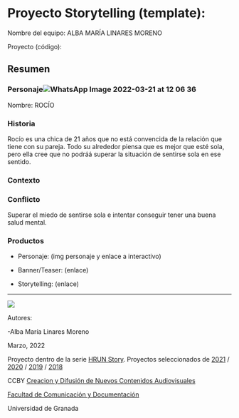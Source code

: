 

# Proyecto Storytelling (template): 

Nombre del equipo: ALBA MARÍA LINARES MORENO

Proyecto (código): 


## Resumen


### Personaje![WhatsApp Image 2022-03-21 at 12 06 36](https://user-images.githubusercontent.com/101641555/160386773-5e06c52b-3066-40b5-9b0b-051cc399d4ce.jpeg)




Nombre: ROCÍO


### Historia
Rocío es una chica de 21 años que no está convencida de la relación que tiene con su pareja. Todo su alrededor piensa que es mejor que esté sola, pero ella cree que no podráá superar la situación de sentirse sola en ese sentido. 

### Contexto


### Conflicto 
Superar el miedo de sentirse sola  e intentar conseguir tener una buena salud mental. 


### Productos

- Personaje: (img personaje y enlace a interactivo) 

- Banner/Teaser:  (enlace) 

- Storytelling: (enlace) 

------
![](https://upload.wikimedia.org/wikipedia/commons/thumb/6/62/CC-BY-SA-Andere_Wikis_%28v%29.svg/200px-CC-BY-SA-Andere_Wikis_%28v%29.svg.png)


Autores:  
<!---
Incluir lista de personas del grupo 
Se puede añadir enlace a página personal de github o lo que se quiera...(optativo)
-->

-Alba María Linares Moreno   

<!---
Lista completa de emojis de markDown - https://gist.github.com/rxaviers/7360908) 
-->



Marzo, 2022

Proyecto dentro de la serie [HRUN Story](https://github.com/mgea/storytelling_21/blob/master/What_is_a_HRUN_story.md). 
Proyectos seleccionados de  [2021](https://github.com/mgea/storytelling/blob/master/2021/readme.md) / [2020](https://github.com/mgea/storytelling/blob/master/2020/readme.md)  / 
[2019](https://github.com/mgea/storytelling/blob/master/2019/readme.md) / [2018](https://github.com/mgea/storytelling/blob/master/2018/readme.md) 

CCBY [Creacion y Difusión de Nuevos Contenidos Audiovisuales](http://utopolis.ugr.es/medialab)

[Facultad de Comunicación y Documentación](http://fcd.ugr.es)

Universidad de Granada
